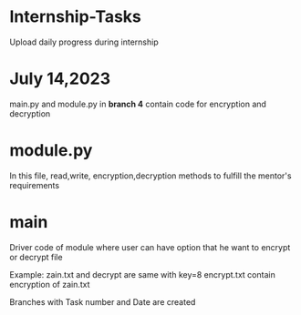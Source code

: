 # Internship-Tasks
Upload daily progress during internship

# July 14,2023
main.py and module.py in **branch 4** contain code for encryption and decryption

# module.py
  In this file, read,write, encryption,decryption methods to fulfill the mentor's requirements

# main

Driver code of module where user can  have option that he want to encrypt or decrypt file

Example:
zain.txt and decrypt are same with key=8
encrypt.txt contain encryption of zain.txt

Branches with Task number and Date are created
